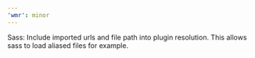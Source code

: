 ```yaml
---
'wmr': minor
---
```


Sass: Include imported urls and file path into plugin resolution. This allows sass to load aliased files for example.
